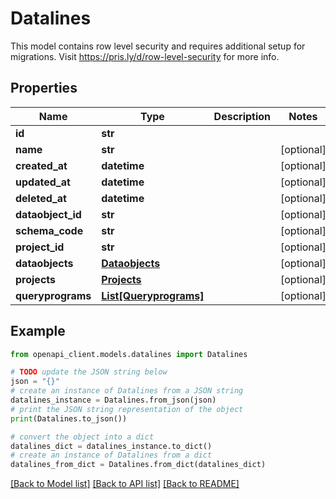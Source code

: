 # Datalines

This model contains row level security and requires additional setup for migrations. Visit https://pris.ly/d/row-level-security for more info.     

## Properties

Name | Type | Description | Notes
------------ | ------------- | ------------- | -------------
**id** | **str** |  | 
**name** | **str** |  | [optional] 
**created_at** | **datetime** |  | [optional] 
**updated_at** | **datetime** |  | [optional] 
**deleted_at** | **datetime** |  | [optional] 
**dataobject_id** | **str** |  | [optional] 
**schema_code** | **str** |  | [optional] 
**project_id** | **str** |  | [optional] 
**dataobjects** | [**Dataobjects**](Dataobjects.md) |  | [optional] 
**projects** | [**Projects**](Projects.md) |  | [optional] 
**queryprograms** | [**List[Queryprograms]**](Queryprograms.md) |  | [optional] 

## Example

```python
from openapi_client.models.datalines import Datalines

# TODO update the JSON string below
json = "{}"
# create an instance of Datalines from a JSON string
datalines_instance = Datalines.from_json(json)
# print the JSON string representation of the object
print(Datalines.to_json())

# convert the object into a dict
datalines_dict = datalines_instance.to_dict()
# create an instance of Datalines from a dict
datalines_from_dict = Datalines.from_dict(datalines_dict)
```
[[Back to Model list]](../README.md#documentation-for-models) [[Back to API list]](../README.md#documentation-for-api-endpoints) [[Back to README]](../README.md)


